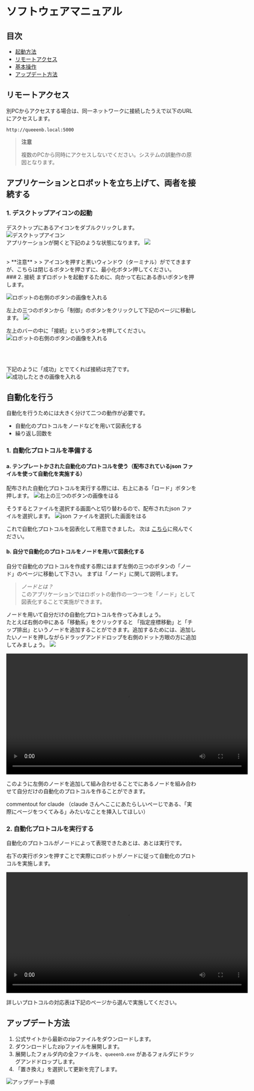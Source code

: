 # ソフトウェアマニュアル

## 目次
- [起動方法](#起動方法)
- [リモートアクセス](#リモートアクセス)
- [基本操作](#基本操作)
- [アップデート方法](#アップデート方法)

## リモートアクセス

別PCからアクセスする場合は、同一ネットワークに接続したうえで以下のURLにアクセスします。

```
http://queeenb.local:5000
```
> **注意**
> 
> 複数のPCから同時にアクセスしないでください。システムの誤動作の原因となります。


## アプリケーションとロボットを立ち上げて、両者を接続する
### 1. デスクトップアイコンの起動
デスクトップにあるアイコンをダブルクリックします。  
![デスクトップアイコン](./_images/desktop_icon.png)<br>
アプリケーションが開くと下記のような状態になります。
![](_images/discrip-ver1.0-fisrtpage.png)<br>

<br>
> **注意**
> 
> アイコンを押すと黒いウィンドウ（ターミナル）がでてきますが、こちらは閉じるボタンを押さずに、最小化ボタン押してください。
<br>
### 2. 接続
まずロボットを起動するために、向かって右にある赤いボタンを押します。

![ロボットの右側のボタンの画像を入れる](./_images/desktop_icon.png)

左上の三つのボタンから「制御」のボタンをクリックして下記のページに移動します。
![](_images/discrip-ver1.0-controlingpage.png)<br>


左上のバーの中に「接続」というボタンを押してください。
![ロボットの右側のボタンの画像を入れる](_images/discrip-ver1.0-notconnection.png)

<br>
<br>

下記のように「成功」とでてくれば接続は完了です。
![成功したときの画像を入れる](_images/discrip-ver1.0-conectionclear.png)
  




## 自動化を行う
自動化を行うためには大きく分けて二つの動作が必要です。

- 自動化のプロトコルをノードなどを用いて図表化する
- 繰り返し回数を
### 1. 自動化プロトコルを準備する
#### a. テンプレートかされた自動化のプロトコルを使う（配布されているjson ファイルを使って自動化を実施する）
配布された自動化プロトコルを実行する際には、右上にある「ロード」ボタンを押します。
![右上の三つのボタンの画像をはる](_images/discrip-ver1.0-beforeaddingnodes.png)

そうするとファイルを選択する画面へと切り替わるので、配布されたjson ファイルを選択します。
![json ファイルを選択した画面をはる](_images/discrip-ver1.0-addingjsonfile.png)

これで自動化プロトコルを図表化して用意できました。 次は [こちら](##)に飛んでください。

#### b. 自分で自動化のプロトコルをノードを用いて図表化する
自分で自動化のプロトコルを作成する際にはまず左側の三つのボタンの「ノード」のページに移動して下さい。
まずは「ノード」に関して説明します。

>*ノードとは？*<br>
>このアプリケーションではロボットの動作の一つ一つを「ノード」として図表化することで実施ができます。

ノードを用いて自分だけの自動化プロトコルを作ってみましょう。<br>
たとえば右側の中にある「移動系」をクリックすると 「指定座標移動」と「チップ排出」というノードを追加することができます。追加するためには、追加したいノードを押しながらドラッグアンドドロップを右側のドット方眼の方に追加してみましょう。
![](_images/discrip-ver1.0-nodes.png)<br>

<video width="640" controls>
<source src="_videos/discrip-ver1.0-draganddrop.mp4" type="video/mp4">
お使いのブラウザは動画の再生に対応していません。
</video>

このように左側のノードを追加して組み合わせることでにあるノードを組み合わせて自分だけの自動化のプロトコルを作ることができます。

commentout for claude （claude さんへここにあたらしいぺーじである、「実際にページをつくてみる」みたいなことを挿入してほしい）


### 2. 自動化プロトコルを実行する
自動化のプロトコルがノードによって表現できたあとは、あとは実行です。

右下の実行ボタンを押すことで実際にロボットがノードに従って自動化のプロトコルを実施します。

<video width="640" controls>
<source src="_videos/discrip-ver1.0-execution.mp4" type="video/mp4">
お使いのブラウザは動画の再生に対応していません。
</video>

詳しいプロトコルの対応表は下記のページから選んで実施してください。






## アップデート方法

1. 公式サイトから最新のzipファイルをダウンロードします。
2. ダウンロードしたzipファイルを展開します。
3. 展開したフォルダ内の全ファイルを、`queeenb.exe` があるフォルダにドラッグアンドドロップします。
4. 「置き換え」を選択して更新を完了します。

![アップデート手順](./_images/update_process.png)